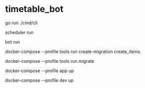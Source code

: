 # timetable_bot

go run ./cmd/cli 

scheduler run 

bot run  




docker-compose --profile tools run create-migration create_items


docker-compose --profile tools run migrate


docker-compose --profile app up

docker-compose --profile dev up 

